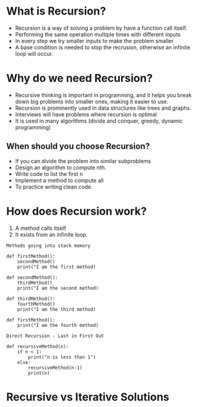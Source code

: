 # What is Recursion?
* Recursion is a way of solving a problem by have a function call itself.
* Performing the same operation multiple times with different inputs
* In every step we try smaller inputs to make the problem smaller
* A base condition is needed to stop the recrusion, otherwise an infinite loop will occur.

# Why do we need Recursion?
* Recursive thinking is important in programming, and it helps you break down big problems into smaller ones, making it easier to use.
* Recursion is prominently used in data structures like trees and graphs.
* Interviews will have problems where recursion is optimal
* It is used in many algorithms (divide and conquer, greedy, dynamic programming)

## When should you choose Recursion?
* If you can divide the problem into similar subproblems
* Design an algorithm to compute nth.
* Write code to list the first n
* Implement a method to compute all
* To practice writing clean code.

# How does Recursion work?
1. A method calls itself
2. It exists from an infinite loop.

```
Methods going into stack memory

def firstMethod():
    secondMethod()
    print("I am the first method)

def secondMethod():
    thirdMethod()
    print("I am the second method)

def thirdMethod():
    fourthMethod()
    print("I am the third method)

def firstMethod():
    print("I am the fourth method)
```

```
Direct Recursion - Last in First Out

def recursiveMethod(n):
    if n < 1:
        print("n is less than 1")
    else:
        recursiveMethod(n-1)
        print(n)
```

# Recursive vs Iterative Solutions
